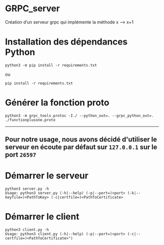 # GRPC_server
Création d’un serveur grpc qui implémente la méthode x --> x+1


# Installation des dépendances Python

```
python3 -m pip install -r requirements.txt
```

ou 

```
pip install -r requirements.txt
```


# Générer la fonction proto
```
python3 -m grpc_tools.protoc -I./ --python_out=. --grpc_python_out=. ./functionplusone.proto
```

---

## Pour notre usage, nous avons décidé d'utiliser le serveur en écoute par défaut sur `127.0.0.1` sur le port `26597` 

# Démarrer le serveur
```
python3 server.py -h
Usage: python3 server.py (-h|--help) (-p|--port=)<port> (-k|--keyfile=)<PathToKey> (-c|certfile=)<PathToCertificate>
```

# Démarrer le client
```
python3 client.py -h
Usage: python3 client.py (-h|--help) (-p|--port=)<port> (-c|--certfile=)<PathToCertificate>")
```
